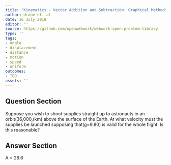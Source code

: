 ```yaml
---
title: 'Kinematics - Vector Addition and Subtraction: Graphical Methods'
author: Urone et. al
date: 16 July 2018
editor: ''
source: https://github.com/openwebwork/webwork-open-problem-library
type: ''
tags:
- angle
- displacement
- distance
- motion
- speed
- uniform
outcomes:
- TBD
assets: ''
---
```


## Question Section 

Suppose you wish to shoot supplies straight up to astronauts in an orbit(36,000,(km) above the surface of the Earth. At what velocity must the supplies be launched supposing that(g=9.80) is valid for the whole flight.
Is this reasonable?


## Answer Section

A = 26.6